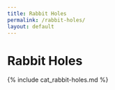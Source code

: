 ```yaml
---
title: Rabbit Holes
permalink: /rabbit-holes/
layout: default
---
```


# Rabbit Holes

{% include cat_rabbit-holes.md %}
